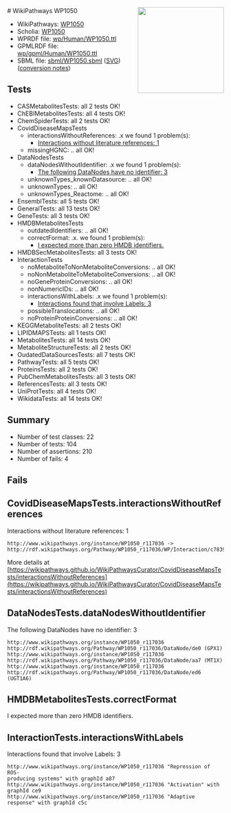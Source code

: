 <img style="float: right; width: 200px" src="../logo.png" />
# WikiPathways WP1050

* WikiPathways: [WP1050](https://identifiers.org/wikipathways:WP1050)
* Scholia: [WP1050](https://scholia.toolforge.org/wikipathways/WP1050)
* WPRDF file: [wp/Human/WP1050.ttl](../wp/Human/WP1050.ttl)
* GPMLRDF file: [wp/gpml/Human/WP1050.ttl](../wp/gpml/Human/WP1050.ttl)
* SBML file: [sbml/WP1050.sbml](../sbml/WP1050.sbml) ([SVG](../sbml/WP1050.svg)) ([conversion notes](../sbml/WP1050.txt))

## Tests
* CASMetabolitesTests: all 2 tests OK!
* ChEBIMetabolitesTests: all 4 tests OK!
* ChemSpiderTests: all 2 tests OK!
* CovidDiseaseMapsTests
    * interactionsWithoutReferences: .x we found 1 problem(s):
        * [Interactions without literature references: 1](#2e29592f)
    * missingHGNC: .. all OK!
* DataNodesTests
    * dataNodesWithoutIdentifier: .x we found 1 problem(s):
        * [The following DataNodes have no identifier: 3](#d2d32fa2)
    * unknownTypes_knownDatasource: .. all OK!
    * unknownTypes: .. all OK!
    * unknownTypes_Reactome: .. all OK!
* EnsemblTests: all 5 tests OK!
* GeneralTests: all 13 tests OK!
* GeneTests: all 3 tests OK!
* HMDBMetabolitesTests
    * outdatedIdentifiers: .. all OK!
    * correctFormat: .x. we found 1 problem(s):
        * [I expected more than zero HMDB identifiers.](#ad154c1e)
* HMDBSecMetabolitesTests: all 3 tests OK!
* InteractionTests
    * noMetaboliteToNonMetaboliteConversions: .. all OK!
    * noNonMetaboliteToMetaboliteConversions: .. all OK!
    * noGeneProteinConversions: .. all OK!
    * nonNumericIDs: .. all OK!
    * interactionsWithLabels: .x we found 1 problem(s):
        * [Interactions found that involve Labels: 3](#630d267a)
    * possibleTranslocations: .. all OK!
    * noProteinProteinConversions: .. all OK!
* KEGGMetaboliteTests: all 2 tests OK!
* LIPIDMAPSTests: all 1 tests OK!
* MetabolitesTests: all 14 tests OK!
* MetaboliteStructureTests: all 2 tests OK!
* OudatedDataSourcesTests: all 7 tests OK!
* PathwayTests: all 5 tests OK!
* ProteinsTests: all 2 tests OK!
* PubChemMetabolitesTests: all 3 tests OK!
* ReferencesTests: all 3 tests OK!
* UniProtTests: all 4 tests OK!
* WikidataTests: all 14 tests OK!


## Summary

* Number of test classes: 22
* Number of tests: 104
* Number of assertions: 210
* Number of fails: 4

## Fails

<a name="2e29592f" />

## CovidDiseaseMapsTests.interactionsWithoutReferences

Interactions without literature references: 1
```
http://www.wikipathways.org/instance/WP1050_r117036 -> http://rdf.wikipathways.org/Pathway/WP1050_r117036/WP/Interaction/c7839
```

More details at [https://wikipathways.github.io/WikiPathwaysCurator/CovidDiseaseMapsTests/interactionsWithoutReferences](https://wikipathways.github.io/WikiPathwaysCurator/CovidDiseaseMapsTests/interactionsWithoutReferences)

<a name="d2d32fa2" />

## DataNodesTests.dataNodesWithoutIdentifier

The following DataNodes have no identifier: 3
```
http://www.wikipathways.org/instance/WP1050_r117036 http://rdf.wikipathways.org/Pathway/WP1050_r117036/DataNode/de0 (GPX1)
http://www.wikipathways.org/instance/WP1050_r117036 http://rdf.wikipathways.org/Pathway/WP1050_r117036/DataNode/aa7 (MT1X)
http://www.wikipathways.org/instance/WP1050_r117036 http://rdf.wikipathways.org/Pathway/WP1050_r117036/DataNode/ed6 (UGT1A6)
```

<a name="ad154c1e" />

## HMDBMetabolitesTests.correctFormat

I expected more than zero HMDB identifiers.
<a name="630d267a" />

## InteractionTests.interactionsWithLabels

Interactions found that involve Labels: 3
```
http://www.wikipathways.org/instance/WP1050_r117036 "Repression of ROS-
producing systems" with graphId a87
http://www.wikipathways.org/instance/WP1050_r117036 "Activation" with graphId ce9
http://www.wikipathways.org/instance/WP1050_r117036 "Adaptive response" with graphId c5c
```

